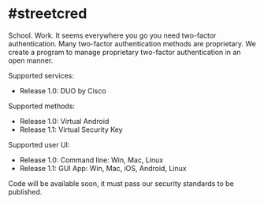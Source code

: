 # #streetcred

School. Work. It seems everywhere you go you need two-factor authentication.
Many two-factor authentication methods are proprietary. We create a program to manage proprietary two-factor authentication in an open manner.

Supported services:
- Release 1.0: DUO by Cisco

Supported methods:
- Release 1.0: Virtual Android
- Release 1.1: Virtual Security Key

Supported user UI:
- Release 1.0: Command line: Win, Mac, Linux
- Release 1.1: GUI App: Win, Mac, iOS, Android, Linux

Code will be available soon, it must pass our security standards to be published.
